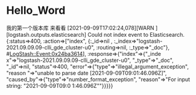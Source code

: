 # Hello_Word
我的第一个版本库
来看看
[2021-09-09T17:02:24,078][WARN ][logstash.outputs.elasticsearch] Could not index event to Elasticsearch. {:status=>400, :action=>["index", {:_id=>nil          , :_index=>"logstash-2021.09.09.09-clli_gde_cluster-u0", :routing=>nil, :_type=>"_doc"}, #<LogStash::Event:0x24ba3614>], :response=>{"index"=>{"_inde          x"=>"logstash-2021.09.09.09-clli_gde_cluster-u0", "_type"=>"_doc", "_id"=>nil, "status"=>400, "error"=>{"type"=>"illegal_argument_exception", "reason          "=>"unable to parse date [2021-09-09T09:01:46.096Z]", "caused_by"=>{"type"=>"number_format_exception", "reason"=>"For input string: \"2021-09-09T09:0          1:46.096Z\""}}}}}
